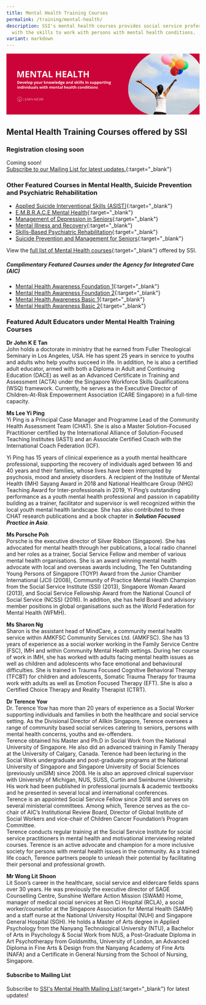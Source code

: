 ```yaml
---
title: Mental Health Training Courses
permalink: /training/mental-health/
description: SSI's mental health courses provides social service professionals
  with the skills to work with persons with mental health conditions.
variant: markdown
---
```

![Social Service Institute (SSI) Singapore - Mental Health Conditions &amp; Recovery Courses](/images/mental-health-banner.png)
## **Mental Health Training Courses offered by SSI**
### **Registration closing soon**

Coming soon!<br>
[Subscribe to our Mailing List for latest updates.](https://form.gov.sg/#!/62062a0f8cb95c001235e55d){:target="_blank"} 



### **Other Featured Courses in Mental Health, Suicide Prevention and Psychiatric Rehabilitation**
-   [Applied Suicide Interventional Skills (ASIST)](https://iltms.ssi.gov.sg/registration/#/Course?coursecode=SCRS5709){:target="_blank"}   
-   [E.M.B.R.A.C.E Mental Health](https://iltms.ssi.gov.sg/registration/#/Course?coursecode=SMTH314){:target="_blank"}
-   [Management of Depression in Seniors](https://iltms.ssi.gov.sg/registration/#/Course?coursecode=SECH5442){:target="_blank"}   
-   [Mental Illness and Recovery](https://iltms.ssi.gov.sg/registration/#/Course?coursecode=SDIS5911){:target="_blank"}   
-   [Skills-Based Psychiatric Rehabilitation](https://iltms.ssi.gov.sg/registration/#/Course?coursecode=SDIS6109){:target="_blank"} 
-   [Suicide Prevention and Management for Seniors](https://iltms.ssi.gov.sg/registration/#/Course?coursecode=SECH5587){:target="_blank"}   

View the [full list of Mental Health courses](https://iltms.ssi.gov.sg/registration/#/Course){:target="_blank"} offered by SSI.

##### Complimentary Featured Courses under the Agency for Integrated Care (AIC)

-   [Mental Health Awareness Foundation 1](https://ccmhdcomms.github.io/mhafoundation1/){:target="_blank"}
-   [Mental Health Awareness Foundation 2](https://ccmhdcomms.github.io/mhafoundation2/){:target="_blank"}
-   [Mental Health Awareness Basic 1](https://ccmhdcomms.github.io/mhalevel2ss20/){:target="_blank"}
-   [Mental Health Awareness Basic 2](https://ccmhdcomms.github.io/mhalevel2comms20/){:target="_blank"}


### **Featured Adult Educators under Mental Health Training Courses**

**Dr John K E Tan**  
John holds a doctorate in ministry that he earned from Fuller Theological Seminary in Los Angeles, USA. He has spent 25 years in service to youths and adults who help youths succeed in life. In addition, he is also a certified adult educator, armed with both a Diploma in Adult and Continuing Education (DACE) as well as an Advanced Certificate in Training and Assessment (ACTA) under the Singapore Workforce Skills Qualifications (WSQ) framework. Currently, he serves as the Executive Director of Children-At-Risk Empowerment Association (CARE Singapore) in a full-time capacity.

**Ms Lee Yi Ping**  
Yi Ping is a Principal Case Manager and Programme Lead of the Community Health Assessment Team (CHAT). She is also a Master Solution-Focused Practitioner certified by the International Alliance of Solution-Focused Teaching Institutes (IASTI) and an Associate Certified Coach with the International Coach Federation (ICF). 

Yi Ping has 15 years of clinical experience as a youth mental healthcare professional, supporting the recovery of individuals aged between 16 and 40 years and their families, whose lives have been interrupted by psychosis, mood and anxiety disorders. A recipient of the Institute of Mental Health (IMH) Sayang Award in 2018 and National Healthcare Group (NHG) Teaching Award for Inter-professionals in 2019, Yi Ping’s outstanding performance as a youth mental health professional and passion in capability building as a trainer, facilitator and supervisor is well recognized within the local youth mental health landscape. She has also contributed to three CHAT research publications and a book chapter in ***Solution Focused Practice in Asia***.

**Ms Porsche Poh**  
Porsche is the executive director of Silver Ribbon (Singapore). She has advocated for mental health through her publications, a local radio channel and her roles as a trainer, Social Service Fellow and member of various mental health organisations. She is an award winning mental health advocate with local and overseas awards including, The Ten Outstanding Young Persons of Singapore (TOYP) Award from the Junior Chamber International (JCI) (2008), Community of Practice Mental Health Champion from the Social Service Institute (SSI) (2013), Singapore Woman Award (2013), and Social Service Fellowship Award from the National Council of Social Service (NCSS) (2016). In addition, she has held Board and advisory member positions in global organisations such as the World Federation for Mental Health (WFMH).

**Ms Sharon Ng**  
Sharon is the assistant head of MindCare, a community mental health service within AMKFSC Community Services Ltd. (AMKFSC). She has 13 years of experience as a social worker working in the Family Service Centre (FSC), IMH and within Community Mental Health settings. During her course of work in IMH, she has worked with adults facing mental health issues as well as children and adolescents who face emotional and behavioural difficulties. She is trained in Trauma Focused Cognitive Behavioral Therapy (TFCBT) for children and adolescents, Somatic Trauma Therapy for trauma work with adults as well as Emotion Focused Therapy (EFT). She is also a Certified Choice Therapy and Reality Therapist (CTRT).

**Dr Terence Yow**  
Dr. Terence Yow has more than 20 years of experience as a Social Worker supporting individuals and families in both the healthcare and social service setting. As the Divisional Director of Allkin Singapore, Terence oversees a range of community based social services catering to seniors, persons with mental health concerns, youths and ex-offenders.<br>
Terence obtained his Master and Ph.D in Social Work from the National University of Singapore. He also did an advanced training in Family Therapy at the University of Calgary, Canada. Terence had been lecturing in the Social Work undergraduate and post-graduate programs at the National University of Singapore and Singapore University of Social Sciences (previously uniSIM) since 2008. He is also an approved clinical supervisor with University of Michigan, NUS, SUSS, Curtin and Swinburne University. His work had been published in professional journals &amp; academic textbooks and he presented in several local and international conferences. <br>
Terence is an appointed Social Service Fellow since 2018 and serves on several ministerial committees. Among which, Terence serves as the co-chair of AIC’s Institutional Review Board,  Director of Global Institute of Social Workers and vice-chair of Children Cancer Foundation’s Program Committee.<br>
Terence conducts regular training at the Social Service Institute for social service practitioners in mental health and motivational interviewing related courses. Terence is an active advocate and champion for a more inclusive society for persons with mental health issues in the community. As a trained life coach, Terence partners people to unleash their potential by facilitating their personal and professional growth. 

**Mr Wong Lit Shoon**  
Lit Soon’s career in the healthcare, social service and eldercare fields spans over 30 years. He was previously the executive director of SAGE Counselling Centre, Sunshine Welfare Action Mission (SWAMI) Home, manager of medical social services at Ren Ci Hospital (RCLA), a social worker/counsellor at the Singapore Association for Mental Health (SAMH) and a staff nurse at the National University Hospital (NUH) and Singapore General Hospital (SGH).
He holds a Master of Arts degree in Applied Psychology from the Nanyang Technological University (NTU), a Bachelor of Arts in Psychology &amp; Social Work from NUS, a Post-Graduate Diploma in Art Psychotherapy from Goldsmiths, University of London, an Advanced Diploma in Fine Arts &amp; Design from the Nanyang Academy of Fine Arts (NAFA) and a Certificate in General Nursing from the School of Nursing, Singapore.


#### **Subscribe to Mailing List**
Subscribe to [SSI's Mental Health Mailing List](https://form.gov.sg/#!/62062a0f8cb95c001235e55d){:target="_blank"} for latest updates!